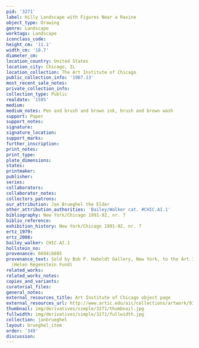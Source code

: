 ```yaml
---
pid: '3271'
label: Hilly Landscape with Figures Near a Ravine
object_type: Drawing
genre: Landscape
worktags: Landscape
iconclass_code:
height_cm: '11.1'
width_cm: '18.7'
diameter_cm:
location_country: United States
location_city: Chicago, IL
location_collection: The Art Institute of Chicago
public_collection_info: '1987.13'
most_recent_sale_notes:
private_collection_info:
collection_type: Public
realdate: '1595'
medium:
medium_notes: Pen and brush and brown ink, brush and brown wash
support: Paper
support_notes:
signature:
signature_location:
support_marks:
further_inscription:
print_notes:
print_type:
plate_dimensions:
states:
printmaker:
publisher:
series:
collaborators:
collaborator_notes:
collectors_patrons:
our_attribution: Jan Brueghel the Elder
other_attribution_authorities: 'Bailey/Walker cat. #CHIC.AI.1'
bibliography: New York/Chicago 1991-92, nr. 7
biblio_reference:
exhibition_history: New York/Chicago 1991-92, nr. 7
ertz_1979:
ertz_2008:
bailey_walker: CHIC.AI.1
hollstein_no:
provenance: 6694|6695
provenance_text: Sold by Bob P. Haboldt Gallery, New York, to the Art Institute, 1987
  (Helen Regenstein Fund)
related_works:
related_works_notes:
copies_and_variants:
curatorial_files:
general_notes:
external_resources_title: Art Institute of Chicago object page
external_resources_url: http://www.artic.edu/aic/collections/artwork/93281
thumbnail: img/derivatives/simple/3271/thumbnail.jpg
fullwidth: img/derivatives/simple/3271/fullwidth.jpg
collection: janbrueghel
layout: brueghel_item
order: '349'
discussion:
---
```

